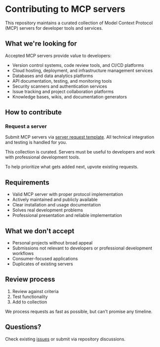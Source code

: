 # Contributing to MCP servers

This repository maintains a curated collection of Model Context Protocol (MCP) servers for developer tools and services.

## What we're looking for

Accepted MCP servers provide value to developers:

- Version control systems, code review tools, and CI/CD platforms
- Cloud hosting, deployment, and infrastructure management services
- Databases and data analytics platforms
- API documentation, testing, and monitoring tools
- Security scanners and authentication services
- Issue tracking and project collaboration platforms
- Knowledge bases, wikis, and documentation generators

## How to contribute

### Request a server

Submit MCP servers via [server request template](https://github.com/your-username/mcp-servers/issues/new/choose). All technical integration and testing is handled for you.

This collection is curated. Servers must be useful to developers and work with professional development tools.

To help prioritize what gets added next, upvote existing requests.

## Requirements

- Valid MCP server with proper protocol implementation
- Actively maintained and publicly available
- Clear installation and usage documentation
- Solves real development problems
- Professional presentation and reliable implementation

## What we don't accept

- Personal projects without broad appeal
- Submissions not relevant to developers or professional development workflows
- Consumer-focused applications
- Duplicates of existing servers

## Review process

1. Review against criteria
2. Test functionality
3. Add to collection

We process requests as fast as possible, but can't promise any timeline.

## Questions?

Check existing [issues](https://github.com/your-username/mcp-servers/issues) or submit via repository discussions.
